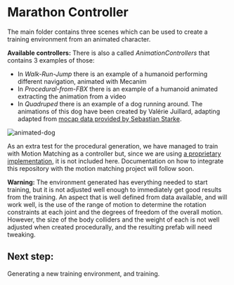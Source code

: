 # Marathon Controller

The main folder contains three scenes which can be used to create a training environment from an animated character. 

**Available controllers:** There is also a called *AnimationControllers* that contains 3 examples of those:

- In *Walk-Run-Jump* there is an example of a humanoid performing different navigation, animated with Mecanim
- In *Procedural-from-FBX* there is an example of a humanoid animated extracting the animation from a video
- In *Quadruped* there is an example of a dog running around. The animations of this dog have been created by Valérie Juillard, adapting adapted from [mocap data provided by Sebastian Starke](https://github.com/sebastianstarke/AI4Animation#siggraph-2018mode-adaptive-neural-networks-for-quadruped-motion-controlhe-zhangsebastian-starketaku-komurajun-saitoacm-trans-graph-37-4-article-145joint-first-authors). 

![animated-dog](C:\Users\joanl\Documents\ARTANIM\repo-marathon-man-github\docs\images\animated-dog.gif)



As an extra test for the procedural generation, we have managed to train  with Motion Matching as a controller but, since we are using [a proprietary implementation](https://assetstore.unity.com/packages/tools/animation/motion-matching-for-unity-145624), it is not included here. Documentation on how to integrate this repository with the motion matching project will follow soon.



**Warning:** The environment generated has everything needed to start training, but it is not adjusted well enough to immediately get good results from the training. An aspect that is well defined from data available, and will work well, is  the use of the range of motion to determine the rotation constraints at each joint and the degrees of freedom of the overall motion. However, the size of the body colliders and the weight of each is not well adjusted when created procedurally, and the resulting prefab will need tweaking. 



## Next step:

Generating a new training environment, and training.